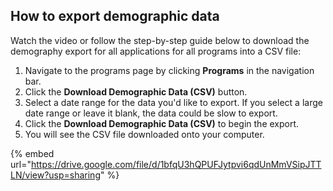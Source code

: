 ## How to export demographic data

Watch the video or follow the step-by-step guide below to download the demography export for all applications for all programs into a CSV file:

1. Navigate to the programs page by clicking **Programs** in the navigation bar.
2. Click the **Download Demographic Data (CSV)** button.
3. Select a date range for the data you'd like to export. If you select a large date range or leave it blank, the data could be slow to export.
4. Click the **Download Demographic Data (CSV)** to begin the export.
5. You will see the CSV file downloaded onto your computer.

{% embed url="https://drive.google.com/file/d/1bfqU3hQPUFJytpvi6qdUnMmVSipJTTLN/view?usp=sharing" %}
